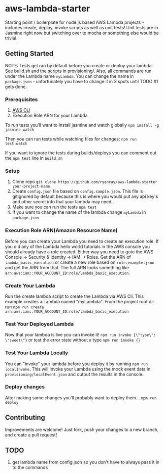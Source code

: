 # aws-lambda-starter
Starting point / boilerplate for node.js based AWS Lambda projects - includes create, deploy, invoke scripts as well as unit tests! Unit tests are in Jasmine right now but switching over to mocha or something else would be trivial.

## Getting Started
NOTE: Tests get ran by default before you create or deploy your lambda. See build.sh and the scripts in provisioning/. Also, all commands are run under the Lambda name `myLambda`. You can change the name in `package.json` - unfortunately you have to change it in 3 spots until TODO #1 gets done.

### Prerequisites
1. [AWS CLI](https://aws.amazon.com/cli/)
2. Execution Role ARN for your Lambda

To run tests you'll want to install jasmine and watch globally
`npm install -g jasmine watch`

Then you can run tests while watching files for changes:
`npm run test:watch`

If you want to ignore the tests during builds/deploys you can comment out the `npm test` line in `build.sh`

### Setup
1. Clone repo `git clone https://github.com/ryanray/aws-lambda-starter your-project-name`
1. Create `config.json` file based on `config.sample.json`. This file is gitignored by default because this is where you would put any api key's and other secret info that your lambda may need.
1. Make sure you can run the tests `npm test`
1. If you want to change the name of the lambda change `myLambda` in `package.json`


### Execution Role ARN(Amazon Resource Name)
Before you can create your Lambda you need to create an execution role. If you did any of the Lambda hello world tutorials in the AWS console you should already have a role created. Either way you need to goto the AWS Console -> Security & Identity -> IAM -> Roles. Get the ARN of `lambda_basic_execution` or create a new role based on `role.example.json` and get the ARN from that. The full ARN looks something like `arn:aws:iam::YOUR_ACCOUNT_ID:role/lambda_basic_execution`.

### Create Your Lambda
Run the create lambda script to create the Lambda via AWS Cli. This example creates a Lambda named "myLambda". From the project root dir run 
`npm run create arn:aws:iam::YOUR_ACCOUNT_ID:role/lambda_basic_execution`

### Test Your Deployed Lambda
Now that your lambda is live you can invoke it!
`npm run invoke {\"type\": \"sweet\"}` or test the error state without a type `npm run invoke {}`

### Test Your Lambda Locally
You can "invoke" your lambda before you deploy it by running `npm run localInvoke`. This will invoke your Lambda using the mock event data in `provisioning/localEvent.json` and output the results in the console.

### Deploy changes
After making some changes you'll probably want to deploy them...
`npm run deploy`

## Contributing
Improvements are welcome! Just fork, push your changes to a new branch, and create a pull request!

## TODO 
1. get lambda name from config.json so you don't have to always pass it in to the commands
